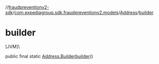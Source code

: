 //[fraudpreventionv2-sdk](../../../index.md)/[com.expediagroup.sdk.fraudpreventionv2.models](../index.md)/[Address](index.md)/[builder](builder.md)

# builder

[JVM]\

public final static [Address.Builder](-builder/index.md)[builder](builder.md)()
